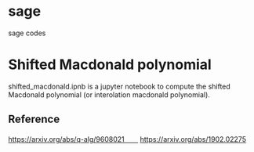 # sage
sage codes

# Shifted Macdonald polynomial

shifted_macdonald.ipnb is a jupyter notebook to compute the shifted Macdonald polynomial (or interolation macdonald polynomial).

## Reference

https://arxiv.org/abs/q-alg/9608021　　
https://arxiv.org/abs/1902.02275
